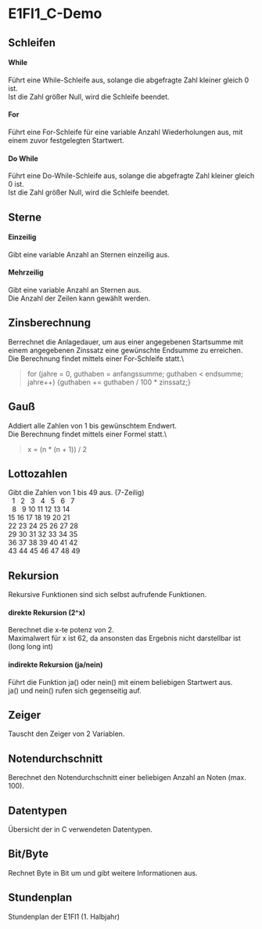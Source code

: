 # E1FI1_C-Demo
## Schleifen
#### While
Führt eine While-Schleife aus, solange die abgefragte Zahl kleiner gleich 0 ist.\
Ist die Zahl größer Null, wird die Schleife beendet.
#### For
Führt eine For-Schleife für eine variable Anzahl Wiederholungen aus, mit einem zuvor festgelegten Startwert.
#### Do While
Führt eine Do-While-Schleife aus, solange die abgefragte Zahl kleiner gleich 0 ist.\
Ist die Zahl größer Null, wird die Schleife beendet.
## Sterne
#### Einzeilig
Gibt eine variable Anzahl an Sternen einzeilig aus.
#### Mehrzeilig
Gibt eine variable Anzahl an Sternen aus.\
Die Anzahl der Zeilen kann gewählt werden.
## Zinsberechnung
Berrechnet die Anlagedauer, um aus einer angegebenen Startsumme mit einem angegebenen Zinssatz eine gewünschte Endsumme zu erreichen.\
Die Berechnung findet mittels einer For-Schleife statt.\
>for (jahre = 0, guthaben = anfangssumme; guthaben < endsumme; jahre++) {guthaben += guthaben / 100 * zinssatz;}
## Gauß
Addiert alle Zahlen von 1 bis gewünschtem Endwert.\
Die Berechnung findet mittels einer Formel statt.\
>x = (n * (n + 1)) / 2
## Lottozahlen
Gibt die Zahlen von 1 bis 49 aus. (7-Zeilig)\
&nbsp;&nbsp;1&nbsp;&nbsp;&nbsp;2&nbsp;&nbsp;&nbsp;3&nbsp;&nbsp;&nbsp;4&nbsp;&nbsp;&nbsp;5&nbsp;&nbsp;&nbsp;6&nbsp;&nbsp;&nbsp;7  
&nbsp;&nbsp;8&nbsp;&nbsp;&nbsp;9&nbsp;10 11 12 13 14  
15 16 17 18 19 20 21  
22 23 24 25 26 27 28  
29 30 31 32 33 34 35  
36 37 38 39 40 41 42  
43 44 45 46 47 48 49 
## Rekursion
Rekursive Funktionen sind sich selbst aufrufende Funktionen.
#### direkte Rekursion (2^x)
Berechnet die x-te potenz von 2.\
Maximalwert für x ist 62, da ansonsten das Ergebnis nicht darstellbar ist (long long int)
#### indirekte Rekursion (ja/nein)
Führt die Funktion ja() oder nein() mit einem beliebigen Startwert aus.\
ja() und nein() rufen sich gegenseitig auf.
## Zeiger
Tauscht den Zeiger von 2 Variablen.
## Notendurchschnitt
Berechnet den Notendurchschnitt einer beliebigen Anzahl an Noten (max. 100).
## Datentypen
Übersicht der in C verwendeten Datentypen.
## Bit/Byte
Rechnet Byte in Bit um und gibt weitere Informationen aus.
## Stundenplan
Stundenplan der E1FI1 (1. Halbjahr)

